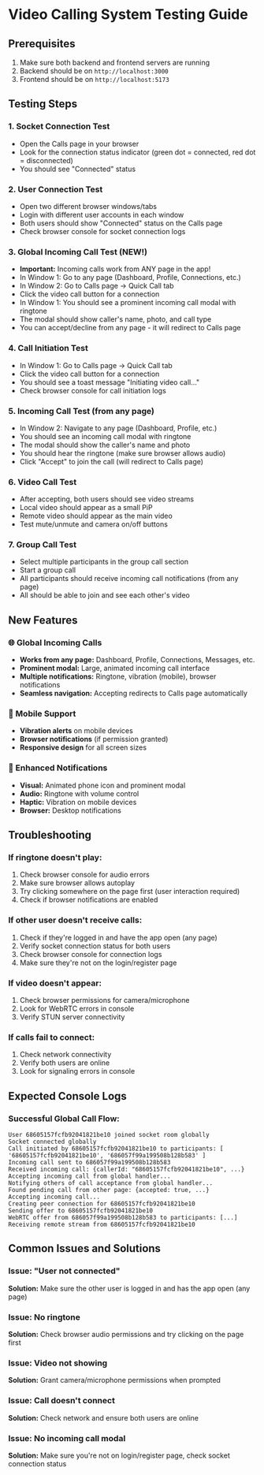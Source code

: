 # Video Calling System Testing Guide

## Prerequisites
1. Make sure both backend and frontend servers are running
2. Backend should be on `http://localhost:3000`
3. Frontend should be on `http://localhost:5173`

## Testing Steps

### 1. Socket Connection Test
- Open the Calls page in your browser
- Look for the connection status indicator (green dot = connected, red dot = disconnected)
- You should see "Connected" status

### 2. User Connection Test
- Open two different browser windows/tabs
- Login with different user accounts in each window
- Both users should show "Connected" status on the Calls page
- Check browser console for socket connection logs

### 3. Global Incoming Call Test (NEW!)
- **Important:** Incoming calls work from ANY page in the app!
- In Window 1: Go to any page (Dashboard, Profile, Connections, etc.)
- In Window 2: Go to Calls page → Quick Call tab
- Click the video call button for a connection
- In Window 1: You should see a prominent incoming call modal with ringtone
- The modal should show caller's name, photo, and call type
- You can accept/decline from any page - it will redirect to Calls page

### 4. Call Initiation Test
- In Window 1: Go to Calls page → Quick Call tab
- Click the video call button for a connection
- You should see a toast message "Initiating video call..."
- Check browser console for call initiation logs

### 5. Incoming Call Test (from any page)
- In Window 2: Navigate to any page (Dashboard, Profile, etc.)
- You should see an incoming call modal with ringtone
- The modal should show the caller's name and photo
- You should hear the ringtone (make sure browser allows audio)
- Click "Accept" to join the call (will redirect to Calls page)

### 6. Video Call Test
- After accepting, both users should see video streams
- Local video should appear as a small PiP
- Remote video should appear as the main video
- Test mute/unmute and camera on/off buttons

### 7. Group Call Test
- Select multiple participants in the group call section
- Start a group call
- All participants should receive incoming call notifications (from any page)
- All should be able to join and see each other's video

## New Features

### 🌐 Global Incoming Calls
- **Works from any page:** Dashboard, Profile, Connections, Messages, etc.
- **Prominent modal:** Large, animated incoming call interface
- **Multiple notifications:** Ringtone, vibration (mobile), browser notifications
- **Seamless navigation:** Accepting redirects to Calls page automatically

### 📱 Mobile Support
- **Vibration alerts** on mobile devices
- **Browser notifications** (if permission granted)
- **Responsive design** for all screen sizes

### 🔔 Enhanced Notifications
- **Visual:** Animated phone icon and prominent modal
- **Audio:** Ringtone with volume control
- **Haptic:** Vibration on mobile devices
- **Browser:** Desktop notifications

## Troubleshooting

### If ringtone doesn't play:
1. Check browser console for audio errors
2. Make sure browser allows autoplay
3. Try clicking somewhere on the page first (user interaction required)
4. Check if browser notifications are enabled

### If other user doesn't receive calls:
1. Check if they're logged in and have the app open (any page)
2. Verify socket connection status for both users
3. Check browser console for connection logs
4. Make sure they're not on the login/register page

### If video doesn't appear:
1. Check browser permissions for camera/microphone
2. Look for WebRTC errors in console
3. Verify STUN server connectivity

### If calls fail to connect:
1. Check network connectivity
2. Verify both users are online
3. Look for signaling errors in console

## Expected Console Logs

### Successful Global Call Flow:
```
User 68605157fcfb92041821be10 joined socket room globally
Socket connected globally
Call initiated by 68605157fcfb92041821be10 to participants: [ '68605157fcfb92041821be10', '686057f99a199508b128b583' ]
Incoming call sent to 686057f99a199508b128b583
Received incoming call: {callerId: "68605157fcfb92041821be10", ...}
Accepting incoming call from global handler...
Notifying others of call acceptance from global handler...
Found pending call from other page: {accepted: true, ...}
Accepting incoming call...
Creating peer connection for 68605157fcfb92041821be10
Sending offer to 68605157fcfb92041821be10
WebRTC offer from 686057f99a199508b128b583 to participants: [...]
Receiving remote stream from 68605157fcfb92041821be10
```

## Common Issues and Solutions

### Issue: "User not connected"
**Solution:** Make sure the other user is logged in and has the app open (any page)

### Issue: No ringtone
**Solution:** Check browser audio permissions and try clicking on the page first

### Issue: Video not showing
**Solution:** Grant camera/microphone permissions when prompted

### Issue: Call doesn't connect
**Solution:** Check network and ensure both users are online

### Issue: No incoming call modal
**Solution:** Make sure you're not on login/register page, check socket connection status 